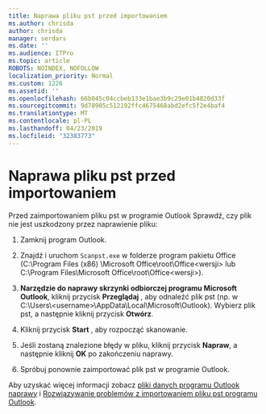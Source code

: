```yaml
---
title: Naprawa pliku pst przed importowaniem
ms.author: chrisda
author: chrisda
manager: serdars
ms.date: ''
ms.audience: ITPro
ms.topic: article
ROBOTS: NOINDEX, NOFOLLOW
localization_priority: Normal
ms.custom: 1226
ms.assetid: ''
ms.openlocfilehash: 66b045c04ccbeb133e1bae3b9c29e01b4820d33f
ms.sourcegitcommit: 9d78905c512192ffc4675468abd2efc5f2e4baf4
ms.translationtype: MT
ms.contentlocale: pl-PL
ms.lasthandoff: 04/23/2019
ms.locfileid: "32383773"
---
```

# <a name="repair-pst-file-before-importing"></a>Naprawa pliku pst przed importowaniem

Przed zaimportowaniem pliku pst w programie Outlook Sprawdź, czy plik nie jest uszkodzony przez naprawienie pliku:

1. Zamknij program Outlook.

2. Znajdź i uruchom `Scanpst.exe` w folderze program pakietu Office (C:\Program Files (x86) \Microsoft Office\root\Office\<wersji\> lub C:\Program Files\Microsoft Office\root\Office\<wersji\>).

3. **Narzędzie do naprawy skrzynki odbiorczej programu Microsoft Outlook**, kliknij przycisk **Przeglądaj** , aby odnaleźć plik pst (np. w C:\Users\\<username\>\AppData\Local\Microsoft\Outlook). Wybierz plik pst, a następnie kliknij przycisk **Otwórz**.

4. Kliknij przycisk **Start** , aby rozpocząć skanowanie.

5. Jeśli zostaną znalezione błędy w pliku, kliknij przycisk **Napraw**, a następnie kliknij **OK** po zakończeniu naprawy.

6. Spróbuj ponownie zaimportować plik pst w programie Outlook.

Aby uzyskać więcej informacji zobacz [pliki danych programu Outlook naprawy](https://support.office.com/article/25663bc3-11ec-4412-86c4-60458afc5253) i [Rozwiązywanie problemów z importowaniem pliku pst programu Outlook](https://support.office.com/article/2d2e50dc-5c36-4ab2-ab50-f1be733b3d6e).
